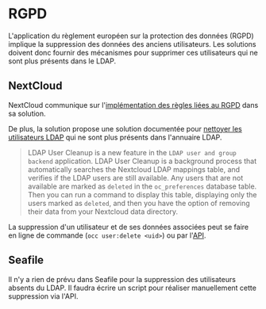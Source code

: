RGPD
====

L'application du règlement européen sur la protection des données (RGPD) implique la suppression des données des 
anciens utilisateurs. Les solutions doivent donc fournir des mécanismes pour supprimer ces utilisateurs qui ne sont
plus présents dans le LDAP.

NextCloud
---------
NextCloud communique sur l'[implémentation des règles liées au RGPD](https://nextcloud.com/gdpr/) dans sa solution.

De plus, la solution propose une solution documentée pour 
[nettoyer les utilisateurs LDAP](https://docs.nextcloud.com/server/stable/admin_manual/configuration_user/user_auth_ldap_cleanup.html) 
qui ne sont plus présents dans l'annuaire LDAP.

> LDAP User Cleanup is a new feature in the `LDAP user and group backend` application. 
LDAP User Cleanup is a background process that automatically searches the Nextcloud LDAP mappings table, and verifies 
if the LDAP users are still available. Any users that are not available are marked as `deleted` in the `oc_preferences` 
database table.
Then you can run a command to display this table, displaying only the users marked as `deleted`, and then you have the 
option of removing their data from your Nextcloud data directory.

La suppression d'un utilisateur et de ses données associées peut se faire en ligne de commande 
(`occ user:delete <uid>`) ou par l'[API](https://docs.nextcloud.com/server/15/admin_manual/configuration_user/instruction_set_for_users.html#delete-a-user).

Seafile
-------

Il n'y a rien de prévu dans Seafile pour la suppression des utilisateurs absents du LDAP. Il faudra écrire un script 
pour réaliser manuellement cette suppression via l'API.

